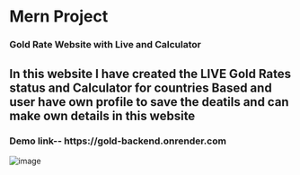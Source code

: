 <h1>Mern Project</h1>

<h3>Gold Rate Website with Live and Calculator</h3>

<h2>In this website I have created the LIVE Gold Rates status and Calculator for countries Based and user have own profile to save the deatils and can make own details in this website</h2>


<h3>Demo link-- https://gold-backend.onrender.com</h3>

![image](https://github.com/GowthamaViknesh/Gold-Rate-Calculator-Backend/assets/133188448/5760040a-3d63-42ca-8b19-26c9646077d6)
